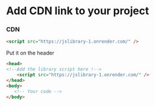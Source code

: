 # Add CDN link to your project
### CDN

```html
<script src="https://jslibrary-1.onrender.com/" />
```
Put it on the header

```html
<head>
<!--Add the library script here !-->
    <script src="https://jslibrary-1.onrender.com/" />
</head>
<body>
   <!-- Your code -->
</body>
```
